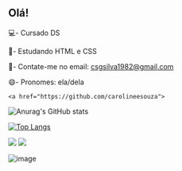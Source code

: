 ## Olá!

💻- Cursado DS

🔎- Estudando HTML e CSS

📧- Contate-me no email: csgsilva1982@gmail.com

😄- Pronomes: ela/dela


    <a href="https://github.com/carolineesouza">
![Anurag's GitHub stats](https://github-readme-stats.vercel.app/api?username=carolineesouza&show_icons=true&theme=dark&text_color=06ADBE)

[![Top Langs](https://github-readme-stats.vercel.app/api/top-langs/?username=carolineesouza&layout=compact)](https://github.com/carolineesouza/github-readme-stats)

<div>
<a href="https://instagram.com/Gomexgui" target="_blank"><img src="https://img.shields.io/badge/-Instagram-%23E4405F?style=for-the-badge&logo=instagram&logoColor=white" target="_blank"></a> 
<a href = "mailto:contatorafaballerini@gmail.com"><img src="https://img.shields.io/badge/-Gmail-%23333?style=for-the-badge&logo=gmail&logoColor=white" target="_blank"></a> 
</div>

![image](https://github.com/user-attachments/assets/b98b53f4-a69e-4d22-88b0-28a0c0db989c)




